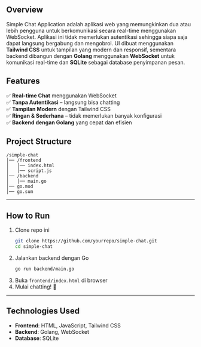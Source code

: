 ## Overview
Simple Chat Application adalah aplikasi web yang memungkinkan dua atau lebih pengguna untuk berkomunikasi secara real-time menggunakan WebSocket. Aplikasi ini tidak memerlukan autentikasi sehingga siapa saja dapat langsung bergabung dan mengobrol. UI dibuat menggunakan **Tailwind CSS** untuk tampilan yang modern dan responsif, sementara backend dibangun dengan **Golang** menggunakan **WebSocket** untuk komunikasi real-time dan **SQLite** sebagai database penyimpanan pesan.

## Features
✅ **Real-time Chat** menggunakan WebSocket  
✅ **Tanpa Autentikasi** – langsung bisa chatting  
✅ **Tampilan Modern** dengan Tailwind CSS  
✅ **Ringan & Sederhana** – tidak memerlukan banyak konfigurasi  
✅ **Backend dengan Golang** yang cepat dan efisien  

## Project Structure
```
/simple-chat
│── /frontend
│   │── index.html
│   │── script.js
│── /backend
│   │── main.go
│── go.mod
│── go.sum
```

---
## How to Run
1. Clone repo ini  
   ```sh
   git clone https://github.com/yourrepo/simple-chat.git
   cd simple-chat
   ```
2. Jalankan backend dengan Go  
   ```sh
   go run backend/main.go
   ```
3. Buka `frontend/index.html` di browser  
4. Mulai chatting! 🎉  

---
## Technologies Used
- **Frontend**: HTML, JavaScript, Tailwind CSS  
- **Backend**: Golang, WebSocket  
- **Database**: SQLite  
